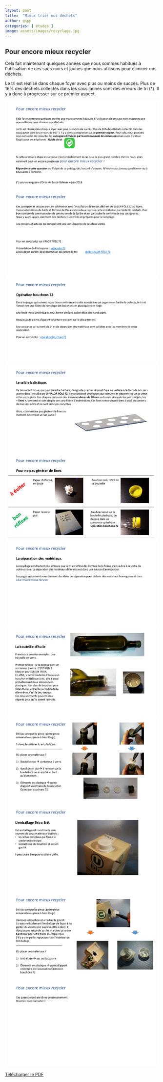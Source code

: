 ```yaml
---
layout: post
title:  "Mieux trier nos déchets"
author: gspp
categories: [ études ]
image: assets/images/recyclage.jpg
---
```


## Pour encore mieux recycler

Cela fait maintenant quelques années que nous sommes habitués à l'utilisation de ces sacs noirs et jaunes que
nous utilisons pour éliminer nos déchets.

Le tri est réalisé dans chaque foyer avec plus ou moins de succès. Plus de 16% des déchets collectés dans les
sacs jaunes sont des erreurs de tri (*). Il y a donc à progresser sur ce premier aspect.

![Mieux trier 0](/assets/images/mieux_trier-0.jpg)
![Mieux trier 1](/assets/images/mieux_trier-1.jpg)
![Mieux trier 2](/assets/images/mieux_trier-2.jpg)
![Mieux trier 3](/assets/images/mieux_trier-3.jpg)
![Mieux trier 4](/assets/images/mieux_trier-4.jpg)
![Mieux trier 5](/assets/images/mieux_trier-5.jpg)
![Mieux trier 6](/assets/images/mieux_trier-6.jpg)
![Mieux trier 7](/assets/images/mieux_trier-7.jpg)
![Mieux trier 8](/assets/images/mieux_trier-8.jpg)
![Mieux trier 9](/assets/images/mieux_trier-9.jpg)
![Mieux trier 10](/assets/images/mieux_trier-10.jpg)

[Télécharger le PDF](/pdf/mieux_trier.pdf)